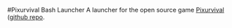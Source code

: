 #Pixurvival Bash Launcher
A launcher for the open source game [Pixurvival](https://sharkhendrix.itch.io/pixurvival) ([github repo](https://github.com/JoannickGardize/Pixurvival).
